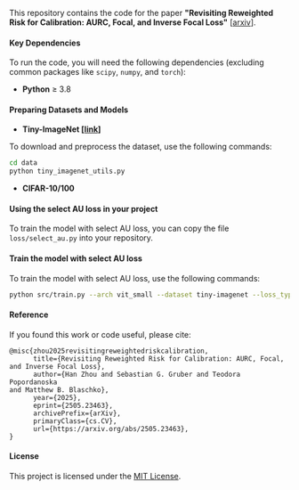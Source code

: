 This repository contains the code for the paper **"Revisiting Reweighted Risk for Calibration: AURC, Focal, 
and Inverse Focal Loss"** [[arxiv](https://arxiv.org/pdf/2505.23463)].

#### Key Dependencies
To run the code, you will need the following dependencies (excluding common packages like `scipy`, `numpy`, and `torch`):

- **Python** ≥ 3.8

#### Preparing Datasets and Models

- **Tiny-ImageNet [[link](https://github.com/tjmoon0104/pytorch-tiny-imagenet)]**
  
To download and preprocess the dataset, use the following commands:
```bash
cd data
python tiny_imagenet_utils.py
```
- **CIFAR-10/100**

#### Using the select AU loss in your project

To train the model with select AU loss, you can copy the file `loss/select_au.py` into your repository. 

#### Train the model with select AU loss

To train the model with select AU loss, use the following commands:
```bash
python src/train.py --arch vit_small --dataset tiny-imagenet --loss_type select_au --seed 40 --workers 1
```

#### Reference
If you found this work or code useful, please cite:

```
@misc{zhou2025revisitingreweightedriskcalibration,
      title={Revisiting Reweighted Risk for Calibration: AURC, Focal, 
and Inverse Focal Loss}, 
      author={Han Zhou and Sebastian G. Gruber and Teodora Popordanoska 
and Matthew B. Blaschko},
      year={2025},
      eprint={2505.23463},
      archivePrefix={arXiv},
      primaryClass={cs.CV},
      url={https://arxiv.org/abs/2505.23463}, 
}
```
#### License

This project is licensed under the [MIT License](https://opensource.org/licenses/MIT).
